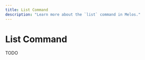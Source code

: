 ```yaml
---
title: List Command
description: "Learn more about the `list` command in Melos."
---
```


# List Command

TODO
